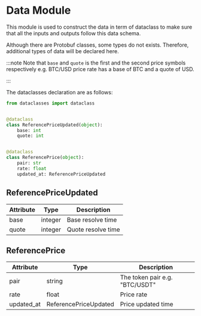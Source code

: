 # Data Module

This module is used to construct the data in term of dataclass to make sure that all the inputs and outputs follow this data schema.

Although there are Protobuf classes, some types do not exists. Therefore, additional types of data will be declared here.

:::note
Note that `base` and `quote` is the first and the second price symbols respectively e.g. BTC/USD price rate has a base of BTC and a quote of USD.

:::

The dataclasses declaration are as follows:

```python
from dataclasses import dataclass


@dataclass
class ReferencePriceUpdated(object):
    base: int
    quote: int


@dataclass
class ReferencePrice(object):
    pair: str
    rate: float
    updated_at: ReferencePriceUpdated

```

## ReferencePriceUpdated

| Attribute | Type    | Description        |
| --------- | ------- | ------------------ |
| base      | integer | Base resolve time  |
| quote     | integer | Quote resolve time |

## ReferencePrice

| Attribute  | Type                  | Description                    |
| ---------- | --------------------- | ------------------------------ |
| pair       | string                | The token pair e.g. "BTC/USDT" |
| rate       | float                 | Price rate                     |
| updated_at | ReferencePriceUpdated | Price updated time             |
